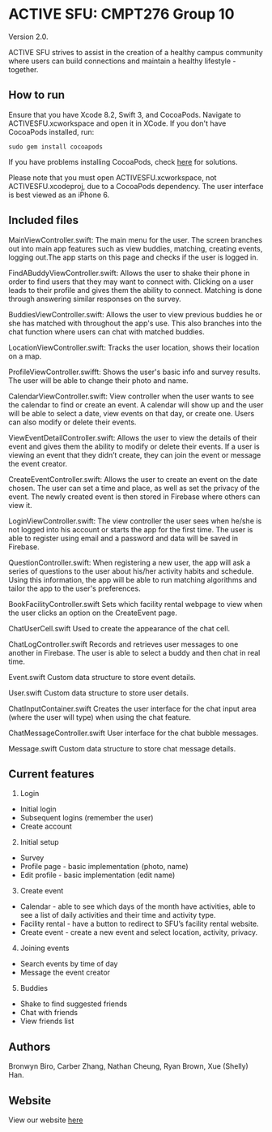 # ACTIVE SFU: CMPT276 Group 10

Version 2.0.

ACTIVE SFU strives to assist in the creation of a healthy campus community where users can build connections and maintain a healthy lifestyle - together. 

## How to run

Ensure that you have Xcode 8.2, Swift 3, and CocoaPods. Navigate to ACTIVESFU.xcworkspace and open it in XCode. If you don't have CocoaPods installed, run: 

```
sudo gem install cocoapods
``` 

If you have problems installing CocoaPods, check [here](https://guides.cocoapods.org/using/troubleshooting#installing-cocoapods) for solutions.  

Please note that you must open ACTIVESFU.xcworkspace, not ACTIVESFU.xcodeproj, due to a CocoaPods dependency. The user interface is best viewed as an iPhone 6.

## Included files

MainViewController.swift: 
The main menu for the user. The screen branches out into main app features such as view buddies, matching, creating events, logging out.The app starts on this page and checks if the user is logged in.

FindABuddyViewController.swift:
Allows the user to shake their phone in order to find users that they may want to connect with. Clicking on a user leads to their profile and gives them the ability to connect. Matching is done through answering similar responses on the survey.

BuddiesViewController.swift:
Allows the user to view previous buddies he or she has matched with throughout the app's use. This also branches into the chat function where users can chat with matched buddies. 

LocationViewController.swift:
Tracks the user location, shows their location on a map.

ProfileViewController.swifft:
Shows the user's basic info and survey results. The user will be able to change their photo and name.

CalendarViewController.swift:
View controller when the user wants to see the calendar to find or create an event. A calendar will show up and the user will be able to select a date, view events on that day, or create one. Users can also modify or delete their events.

ViewEventDetailController.swift: 
Allows the user to view the details of their event and gives them the ability to modify or delete their events. If a user is viewing an event that they didn’t create, they can join the event or message the event creator.

CreateEventController.swift:
Allows the user to create an event on the date chosen. The user can set a time and place, as well as set the privacy
of the event. The newly created event is then stored in Firebase where others can view it.

LoginViewController.swift:
The view controller the user sees when he/she is not logged into his account or starts the app for the first time. The user is able to register using email and a password and data will be saved in Firebase.

QuestionController.swift:
When registering a new user, the app will ask a series of questions to the user about his/her activity habits and
schedule. Using this information, the app will be able to run matching algorithms and tailor the app to the user's preferences.

BookFacilityController.swift
Sets which facility rental webpage to view when the user clicks an option on the CreateEvent page.

ChatUserCell.swift
Used to create the appearance of the chat cell. 

ChatLogController.swift
Records and retrieves user messages to one another in Firebase. The user is able to select a buddy and then chat in real time.

Event.swift
Custom data structure to store event details.

User.swift
Custom data structure to store user details.

ChatInputContainer.swift
Creates the user interface for the chat input area (where the user will type) when using the chat feature.

ChatMessageController.swift
User interface for the chat bubble messages. 

Message.swift
Custom data structure to store chat message details.

## Current features

1. Login
- Initial login
- Subsequent logins (remember the user)
- Create account

2. Initial setup
- Survey
- Profile page - basic implementation (photo, name)
- Edit profile - basic implementation (edit name)

3. Create event
- Calendar - able to see which days of the month have activities, able to see a list of daily activities and their time and activity type. 
- Facility rental - have a button to redirect to SFU’s facility rental website.
- Create event - create a new event and select location, activity, privacy. 

4. Joining events
- Search events by time of day
- Message the event creator

5. Buddies
- Shake to find suggested friends
- Chat with friends
- View friends list

## Authors

Bronwyn Biro, Carber Zhang, Nathan Cheung, Ryan Brown, Xue (Shelly) Han.


## Website 

View our website [here](https://bronwynbiro.github.io//CMPT276Group10/)
